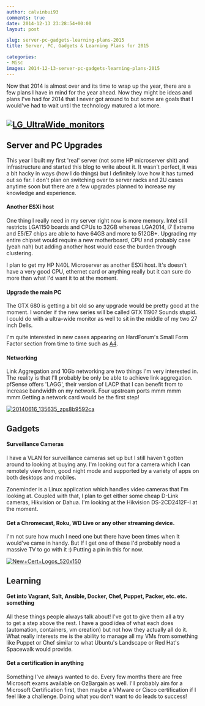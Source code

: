 ```yaml
---
author: calvinbui93
comments: true
date: 2014-12-13 23:28:54+00:00
layout: post

slug: server-pc-gadgets-learning-plans-2015
title: Server, PC, Gadgets & Learning Plans for 2015

categories:
- Misc
images: 2014-12-13-server-pc-gadgets-learning-plans-2015
---
```


Now that 2014 is almost over and its time to wrap up the year, there are a few plans I have in mind for the year ahead. Now they might be ideas and plans I've had for 2014 that I never got around to but some are goals that I would've had to wait until the technology matured a lot more.

<!-- more -->


## [![LG_UltraWide_monitors](http://calvinbuiblog.files.wordpress.com/2014/12/lg_ultrawide_monitors.jpg)](http://calvinbuiblog.files.wordpress.com/2014/12/lg_ultrawide_monitors.jpg)




## Server and PC Upgrades


This year I built my first 'real' server (not some HP microserver shit) and infrastructure and started this blog to write about it. It wasn't perfect, it was a bit hacky in ways (how I do things) but I definitely love how it has turned out so far. I don't plan on switching over to server racks and 2U cases anytime soon but there are a few upgrades planned to increase my knowledge and experience.


#### Another ESXi host


One thing I really need in my server right now is more memory. Intel still restricts LGA1150 boards and CPUs to 32GB whereas LGA2014, i7 Extreme and E5/E7 chips are able to have 64GB and more to 512GB+. Upgrading my entire chipset would require a new motherboard, CPU and probably case (yeah nah) but adding another host would ease the burden through clustering.

I plan to get my HP N40L Microserver as another ESXi host. It's doesn't have a very good CPU, ethernet card or anything really but it can sure do more than what I'd want it to at the moment.


#### Upgrade the main PC


The GTX 680 is getting a bit old so any upgrade would be pretty good at the moment. I wonder if the new series will be called GTX 1190? Sounds stupid. I could do with a ultra-wide monitor as well to sit in the middle of my two 27 inch Dells.

I'm quite interested in new cases appearing on HardForum's Small Form Factor section from time to time such as [A4](http://hardforum.com/showthread.php?t=1799326).


#### Networking


Link Aggregation and 10Gb networking are two things I'm very interested in. The reality is that I'll probably be only be able to achieve link aggregation. pfSense offers 'LAGG', their version of LACP that I can benefit from to increase bandwidth on my network. Four upstream ports mmm mmm mmm.Getting a network card would be the first step!

[![20140616_135635_zps8b9592ca](http://calvinbuiblog.files.wordpress.com/2014/12/20140616_135635_zps8b9592ca.jpg)](http://calvinbuiblog.files.wordpress.com/2014/12/20140616_135635_zps8b9592ca.jpg)


## Gadgets




#### Surveillance Cameras


I have a VLAN for surveillance cameras set up but I still haven't gotten around to looking at buying any. I'm looking out for a camera which I can remotely view from, good night mode and supported by a variety of apps on both desktops and mobiles.

Zoneminder is a Linux application which handles video cameras that I'm looking at. Coupled with that, I plan to get either some cheap D-Link cameras, Hikvision or Dahua. I'm looking at the Hikvision DS-2CD2412F-I at the moment.


#### Get a Chromecast, Roku, WD Live or any other streaming device.


I'm not sure how much I need one but there have been times when It would've came in handy. But If I get one of these I'd probably need a massive TV to go with it :) Putting a pin in this for now.

[![New+Cert+Logos_520x150](http://calvinbuiblog.files.wordpress.com/2014/12/new-cert-logos_520x150.jpg)](http://calvinbuiblog.files.wordpress.com/2014/12/new-cert-logos_520x150.jpg)


## Learning




#### Get into Vagrant, Salt, Ansible, Docker, Chef, Puppet, Packer, etc. etc. something


All these things people always talk about! I've got to give them all a try to get a step above the rest. I have a good idea of what each does (automation, containers, vm creation) but not how they actually all do it. What really interests me is the ability to manage all my VMs from something like Puppet or Chef similar to what Ubuntu's Landscape or Red Hat's Spacewalk would provide.


#### Get a certification in anything


Something I've always wanted to do. Every few months there are free Microsoft exams available on OzBargain as well. I'll probably aim for a Microsoft Certification first, then maybe a VMware or Cisco certification if I feel like a challenge. Doing what you don't want to do leads to success!
